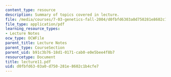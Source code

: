 ```yaml
---
content_type: resource
description: Summary of topics covered in lecture.
file: /media/courses/7-03-genetics-fall-2004/d0fbfd6303a0d750281e8602c1b4cfe7_lecture11.pdf
file_type: application/pdf
learning_resource_types:
- Lecture Notes
ocw_type: OCWFile
parent_title: Lecture Notes
parent_type: CourseSection
parent_uid: b91c3b76-18d1-0171-cab0-e0e5bee4f8b7
resourcetype: Document
title: lecture11.pdf
uid: d0fbfd63-03a0-d750-281e-8602c1b4cfe7
---
```


